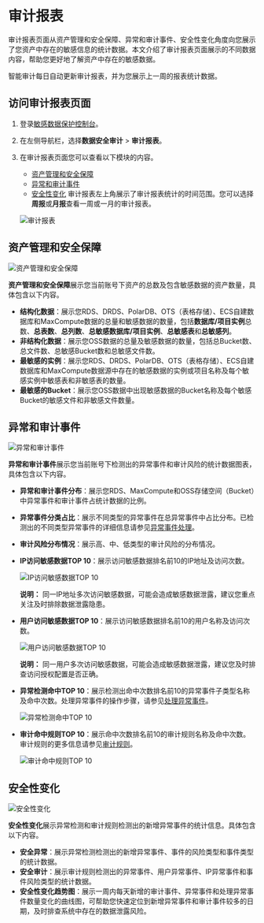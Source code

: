 # 审计报表

审计报表页面从资产管理和安全保障、异常和审计事件、安全性变化角度向您展示了您资产中存在的敏感信息的统计数据。本文介绍了审计报表页面展示的不同数据内容，帮助您更好地了解资产中存在的敏感数据。

智能审计每日自动更新审计报表，并为您展示上一周的报表统计数据。

## 访问审计报表页面

1.  登录[敏感数据保护控制台](https://yundun.console.aliyun.com/?p=sddp#/overview)。

2.  在左侧导航栏，选择**数据安全审计** \> **审计报表**。

3.  在审计报表页面您可以查看以下模块的内容。

    -   [资产管理和安全保障](#section_ub1_6ed_63s)
    -   [异常和审计事件](#section_0wi_qka_7dh)
    -   [安全性变化](#section_kwp_skb_2ui)
    审计报表左上角展示了审计报表统计的时间范围。您可以选择**周报**或**月报**查看一周或一月的审计报表。

    ![审计报表](https://static-aliyun-doc.oss-accelerate.aliyuncs.com/assets/img/zh-CN/8465858951/p83658.png)


## 资产管理和安全保障

![资产管理和安全保障](https://static-aliyun-doc.oss-accelerate.aliyuncs.com/assets/img/zh-CN/8465858951/p83763.png)

**资产管理和安全保障**展示您当前账号下资产的总数及包含敏感数据的资产数量，具体包含以下内容。

-   **结构化数据**：展示您RDS、DRDS、PolarDB、OTS（表格存储）、ECS自建数据库和MaxCompute数据的总量和敏感数据的数量，包括**数据库/项目实例**总数、**总表数**、**总列数**、**总敏感数据库/项目实例**、**总敏感表**和**总敏感列**。
-   **非结构化数据**：展示您OSS数据的总量及敏感数据的数量，包括总Bucket数、总文件数、总敏感Bucket数和总敏感文件数。
-   **最敏感的实例**：展示您RDS、DRDS、PolarDB、OTS（表格存储）、ECS自建数据库和MaxCompute数据源中存在的敏感数据的实例或项目名称及每个敏感实例中敏感表和非敏感表的数量。
-   **最敏感的Bucket**：展示您OSS数据中出现敏感数据的Bucket名称及每个敏感Bucket的敏感文件和非敏感文件数量。

## 异常和审计事件

![异常和审计事件](https://static-aliyun-doc.oss-accelerate.aliyuncs.com/assets/img/zh-CN/8465858951/p83993.png)

**异常和审计事件**展示您当前账号下检测出的异常事件和审计风险的统计数据图表，具体包含以下内容。

-   **异常和审计事件分布**：展示您RDS、MaxCompute和OSS存储空间（Bucket）中异常事件和审计事件占统计数据的比例。
-   **异常事件分类占比**：展示不同类型的异常事件在总异常事件中占比分布。已检测出的不同类型异常事件的详细信息请参见[异常事件处理](/cn.zh-CN/用户指南/数据安全实验室/异常事件处理.md)。
-   **审计风险分布情况**：展示高、中、低类型的审计风险的分布情况。
-   **IP访问敏感数据TOP 10**：展示访问敏感数据排名前10的IP地址及访问次数。

    ![IP访问敏感数据TOP 10](https://static-aliyun-doc.oss-accelerate.aliyuncs.com/assets/img/zh-CN/8465858951/p83946.png)

    **说明：** 同一IP地址多次访问敏感数据，可能会造成敏感数据泄露，建议您重点关注及时排除数据泄露隐患。

-   **用户访问敏感数据TOP 10**：展示访问敏感数据排名前10的用户名称及访问次数。

    ![用户访问敏感数据TOP 10](https://static-aliyun-doc.oss-accelerate.aliyuncs.com/assets/img/zh-CN/8465858951/p83977.png)

    **说明：** 同一用户多次访问敏感数据，可能会造成敏感数据泄露，建议您及时排查访问授权配置是否正确。

-   **异常检测命中TOP 10**：展示检测出命中次数排名前10的异常事件子类型名称及命中次数。处理异常事件的操作步骤，请参见[处理异常事件](/cn.zh-CN/用户指南/数据安全实验室/异常事件处理.mdsection_ptc_kpb_jhb)。

    ![异常检测命中TOP 10](https://static-aliyun-doc.oss-accelerate.aliyuncs.com/assets/img/zh-CN/8465858951/p83979.png)

-   **审计命中规则TOP 10**：展示命中次数排名前10的审计规则名称及命中次数。审计规则的更多信息请参见[审计规则](/cn.zh-CN/用户指南/数据安全审计/审计规则.md)。

    ![审计命中规则TOP 10](https://static-aliyun-doc.oss-accelerate.aliyuncs.com/assets/img/zh-CN/8465858951/p83987.png)


## 安全性变化

![安全性变化](https://static-aliyun-doc.oss-accelerate.aliyuncs.com/assets/img/zh-CN/8465858951/p83988.png)

**安全性变化**展示异常检测和审计规则检测出的新增异常事件的统计信息。具体包含以下内容。

-   **安全异常**：展示异常检测检测出的新增异常事件、事件的风险类型和事件类型的统计数据。
-   **安全审计**：展示审计规则检测出的异常事件、用户异常事件、IP异常事件和事件风险类型的统计数据。
-   **安全性变化趋势图**：展示一周内每天新增的审计事件、异常事件和处理异常事件数量变化的曲线图，可帮助您快速定位到新增异常事件和审计事件较多的日期，及时排查系统中存在的数据泄露风险。

